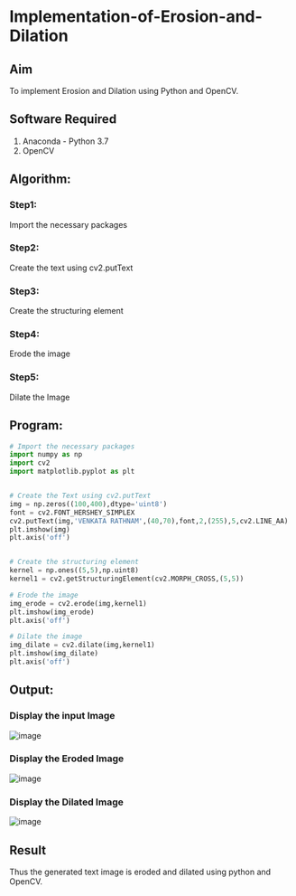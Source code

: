 # Implementation-of-Erosion-and-Dilation
## Aim
To implement Erosion and Dilation using Python and OpenCV.
## Software Required
1. Anaconda - Python 3.7
2. OpenCV
## Algorithm:
### Step1:

Import the necessary packages

### Step2:
Create the text using cv2.putText

### Step3:
Create the structuring element

### Step4:
Erode the image

### Step5:
Dilate the Image

 
## Program:

``` Python
# Import the necessary packages
import numpy as np
import cv2
import matplotlib.pyplot as plt


# Create the Text using cv2.putText
img = np.zeros((100,400),dtype='uint8')
font = cv2.FONT_HERSHEY_SIMPLEX
cv2.putText(img,'VENKATA RATHNAM',(40,70),font,2,(255),5,cv2.LINE_AA)
plt.imshow(img)
plt.axis('off')


# Create the structuring element
kernel = np.ones((5,5),np.uint8)
kernel1 = cv2.getStructuringElement(cv2.MORPH_CROSS,(5,5))

# Erode the image
img_erode = cv2.erode(img,kernel1)
plt.imshow(img_erode)
plt.axis('off')

# Dilate the image
img_dilate = cv2.dilate(img,kernel1)
plt.imshow(img_dilate)
plt.axis('off')

```
## Output:

### Display the input Image

![image](https://github.com/pochireddyp/erosion--dilation/assets/150232043/a4674fa9-0193-4f56-ba0c-6db5da866aa1)

### Display the Eroded Image
![image](https://github.com/pochireddyp/erosion--dilation/assets/150232043/c5b7b9a9-f4da-4c92-a1ee-0e86ea352b5f)


### Display the Dilated Image
![image](https://github.com/pochireddyp/erosion--dilation/assets/150232043/4e28d4f4-434c-4f84-9bd2-1c2aa5e23d4d)


## Result
Thus the generated text image is eroded and dilated using python and OpenCV.
